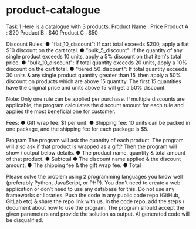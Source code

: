 # product-catalogue

Task 1
Here is a catalogue with 3 products.
Product Name : Price
Product A : $20
Product B : $40
Product C : $50

Discount Rules:
● "flat_10_discount": If cart total exceeds $200, apply a flat $10 discount on the cart total.
● "bulk_5_discount": If the quantity of any single product exceeds 10 units, apply a 5% discount
on that item's total price.
● "bulk_10_discount": If total quantity exceeds 20 units, apply a 10% 
discount on the cart total.
● "tiered_50_discount": If total quantity exceeds 30 units & any single product quantity greater
than 15, then apply a 50% discount on products which are above 15 quantity. The first 15
quantities have the original price and units above 15 will get a 50% discount.

Note: Only one rule can be applied per purchase. If multiple discounts are applicable, the program
calculates the discount amount for each rule and applies the most beneficial one for customer.

Fees:
● Gift wrap fee: $1 per unit.
● Shipping fee: 10 units can be packed in one package, and the shipping fee for each package is
$5.

Program
The program will ask the quantity of each product. The program will also ask if that product is wrapped
as a gift?
Then the program will show / output below details.
● The product name, quantity & total amount of that product.
● Subtotal
● The discount name applied & the discount amount.
● The shipping fee & the gift wrap fee.
● Total

Please solve the problem using 2 programming languages you know well (preferably Python, JavaScript,
or PHP). You don't need to create a web application or don’t need to use any database for this.
Do not use any frameworks or libraries. Push the code in any public code repo (GitHub, GitLab
etc) & share the repo link with us. In the code repo, add the steps / document about how to use
the program. The program should accept the given parameters and provide the solution as
output. AI generated code will be disqualified.
